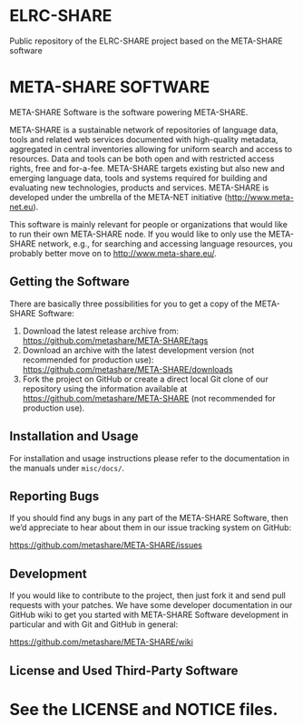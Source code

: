 ELRC-SHARE
===================
Public repository of the ELRC-SHARE project based on the META-SHARE software

META-SHARE SOFTWARE
===================

META-SHARE Software is the software powering META-SHARE.

META-SHARE is a sustainable network of repositories of language data, tools and
related web services documented with high-quality metadata, aggregated in
central inventories allowing for uniform search and access to resources. Data
and tools can be both open and with restricted access rights, free and
for-a-fee. META-SHARE targets existing but also new and emerging language data,
tools and systems required for building and evaluating new technologies,
products and services. META-SHARE is developed under the umbrella of the
META-NET initiative (http://www.meta-net.eu).

This software is mainly relevant for people or organizations that would like to
run their own META-SHARE node. If you would like to only use the META-SHARE
network, e.g., for searching and accessing language resources, you probably
better move on to http://www.meta-share.eu/.


Getting the Software
--------------------

There are basically three possibilities for you to get a copy of the META-SHARE
Software:

1. Download the latest release archive from:
   https://github.com/metashare/META-SHARE/tags
2. Download an archive with the latest development version (not recommended for
   production use): https://github.com/metashare/META-SHARE/downloads
3. Fork the project on GitHub or create a direct local Git clone of our
   repository using the information available at
   https://github.com/metashare/META-SHARE (not recommended for
   production use).


Installation and Usage
----------------------

For installation and usage instructions please refer to the documentation in the
manuals under `misc/docs/`.


Reporting Bugs
--------------

If you should find any bugs in any part of the META-SHARE Software, then we’d
appreciate to hear about them in our issue tracking system on GitHub:

https://github.com/metashare/META-SHARE/issues


Development
-----------

If you would like to contribute to the project, then just fork it and send pull
requests with your patches. We have some developer documentation in our GitHub
wiki to get you started with META-SHARE Software development in particular and
with Git and GitHub in general:

https://github.com/metashare/META-SHARE/wiki


License and Used Third-Party Software
-------------------------------------

See the LICENSE and NOTICE files.
=======
